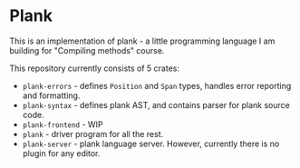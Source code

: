 # Plank

This is an implementation of plank - a little programming language I am building for "Compiling methods" course.

This repository currently consists of 5 crates:

* `plank-errors` - defines `Position` and `Span` types, handles error reporting and formatting.
* `plank-syntax` - defines plank AST, and contains parser for plank source code.
* `plank-frontend` - WIP
* `plank` - driver program for all the rest.
* `plank-server` - plank language server. However, currently there is no plugin for any editor.
